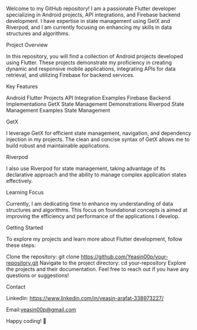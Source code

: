 Welcome to my GitHub repository! I am a passionate Flutter developer specializing in Android projects, API integrations, and Firebase backend development. I have expertise in state management using GetX and Riverpod, and I am currently focusing on enhancing my skills in data structures and algorithms.

Project Overview

In this repository, you will find a collection of Android projects developed using Flutter. These projects demonstrate my proficiency in creating dynamic and responsive mobile applications, integrating APIs for data retrieval, and utilizing Firebase for backend services.

Key Features

Android Flutter Projects
API Integration Examples
Firebase Backend Implementations
GetX State Management Demonstrations
Riverpod State Management Examples
State Management

GetX

I leverage GetX for efficient state management, navigation, and dependency injection in my projects. The clean and concise syntax of GetX allows me to build robust and maintainable applications.

Riverpod

I also use Riverpod for state management, taking advantage of its declarative approach and the ability to manage complex application states effectively.

Learning Focus

Currently, I am dedicating time to enhance my understanding of data structures and algorithms. This focus on foundational concepts is aimed at improving the efficiency and performance of the applications I develop.

Getting Started

To explore my projects and learn more about Flutter development, follow these steps:

Clone the repository: git clone https://github.com/Yeasin00p/your-repository.git
Navigate to the project directory: cd your-repository
Explore the projects and their documentation.
Feel free to reach out if you have any questions or suggestions!

Contact

LinkedIn: https://www.linkedin.com/in/yeasin-arafat-338973227/

Email:yeasin00p@gmail.com

Happy coding! 🚀
